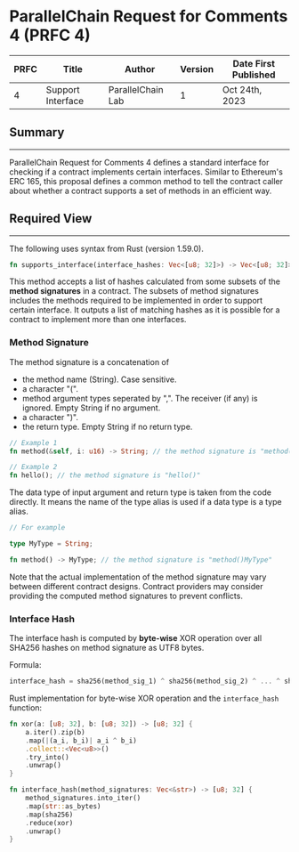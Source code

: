 # ParallelChain Request for Comments 4 (PRFC 4)

| PRFC | Title | Author | Version | Date First Published |
| --- | ----- | ---- | --- | --- |
| 4   | Support Interface | ParallelChain Lab | 1 | Oct 24th, 2023 | 

## Summary
---

ParallelChain Request for Comments 4 defines a standard interface for checking if a contract implements certain interfaces. Similar to Ethereum's ERC 165, this proposal defines a common method to tell the contract caller about whether a contract supports a set of methods in an efficient way.

## Required View
---

The following uses syntax from Rust (version 1.59.0).

```rust
fn supports_interface(interface_hashes: Vec<[u8; 32]>) -> Vec<[u8; 32]>;
```

This method accepts a list of hashes calculated from some subsets of the **method signatures** in a contract. The subsets of method signatures includes the methods required to be implemented in order to support certain interface. It outputs a list of matching hashes as it is possible for a contract to implement more than one interfaces.


### Method Signature

The method signature is a concatenation of
- the method name (String). Case sensitive.
- a character "(".
- method argument types seperated by ",". The receiver (if any) is ignored. Empty String if no argument.
- a character ")".
- the return type. Empty String if no return type.


```rust
// Example 1
fn method(&self, i: u16) -> String; // the method signature is "method(u16)String"

// Example 2
fn hello(); // the method signature is "hello()"
```

The data type of input argument and return type is taken from the code directly. It means the name of the type alias is used if a data type is a type alias.

```rust
// For example

type MyType = String;

fn method() -> MyType; // the method signature is "method()MyType"

```

Note that the actual implementation of the method signature may vary between different contract designs. Contract providers may consider providing the computed method signatures to prevent conflicts.

### Interface Hash

The interface hash is computed by **byte-wise** XOR operation over all SHA256 hashes on method signature as UTF8 bytes.

Formula:
```rust
interface_hash = sha256(method_sig_1) ^ sha256(method_sig_2) ^ ... ^ sha256(method_sig_n);
```

Rust implementation for byte-wise XOR operation and the `interface_hash` function:
```rust
fn xor(a: [u8; 32], b: [u8; 32]) -> [u8; 32] {
    a.iter().zip(b)
    .map(|(a_i, b_i)| a_i ^ b_i)
    .collect::<Vec<u8>>()
    .try_into()
    .unwrap()
}

fn interface_hash(method_signatures: Vec<&str>) -> [u8; 32] {
    method_signatures.into_iter()
    .map(str::as_bytes)
    .map(sha256)
    .reduce(xor)
    .unwrap()
}
```
